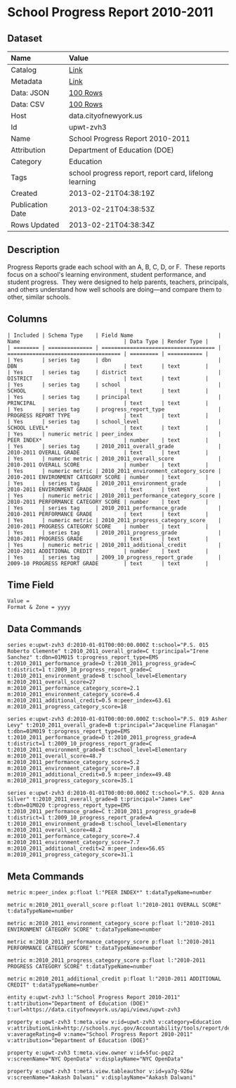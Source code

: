 # School Progress Report 2010-2011

## Dataset

| Name | Value |
| :--- | :---- |
| Catalog | [Link](https://catalog.data.gov/dataset/school-progress-report-2010-2011-72582) |
| Metadata | [Link](https://data.cityofnewyork.us/api/views/upwt-zvh3) |
| Data: JSON | [100 Rows](https://data.cityofnewyork.us/api/views/upwt-zvh3/rows.json?max_rows=100) |
| Data: CSV | [100 Rows](https://data.cityofnewyork.us/api/views/upwt-zvh3/rows.csv?max_rows=100) |
| Host | data.cityofnewyork.us |
| Id | upwt-zvh3 |
| Name | School Progress Report 2010-2011 |
| Attribution | Department of Education (DOE) |
| Category | Education |
| Tags | school progress report, report card, lifelong learning |
| Created | 2013-02-21T04:38:19Z |
| Publication Date | 2013-02-21T04:38:53Z |
| Rows Updated | 2013-02-21T04:38:34Z |

## Description

Progress Reports grade each school with an A, B, C, D, or F.  These reports focus on a school's learning environment, student performance, and student progress.  They were designed to help parents, teachers, principals, and others understand how well schools are doing—and compare them to other, similar schools.

## Columns

```ls
| Included | Schema Type    | Field Name                           | Name                                 | Data Type | Render Type |
| ======== | ============== | ==================================== | ==================================== | ========= | =========== |
| Yes      | series tag     | dbn                                  | DBN                                  | text      | text        |
| Yes      | series tag     | district                             | DISTRICT                             | text      | text        |
| Yes      | series tag     | school                               | SCHOOL                               | text      | text        |
| Yes      | series tag     | principal                            | PRINCIPAL                            | text      | text        |
| Yes      | series tag     | progress_report_type                 | PROGRESS REPORT TYPE                 | text      | text        |
| Yes      | series tag     | school_level                         | SCHOOL LEVEL*                        | text      | text        |
| Yes      | numeric metric | peer_index                           | PEER INDEX*                          | number    | text        |
| Yes      | series tag     | 2010_2011_overall_grade              | 2010-2011 OVERALL GRADE              | text      | text        |
| Yes      | numeric metric | 2010_2011_overall_score              | 2010-2011 OVERALL SCORE              | number    | text        |
| Yes      | numeric metric | 2010_2011_environment_category_score | 2010-2011 ENVIRONMENT CATEGORY SCORE | number    | text        |
| Yes      | series tag     | 2010_2011_environment_grade          | 2010-2011 ENVIRONMENT GRADE          | text      | text        |
| Yes      | numeric metric | 2010_2011_performance_category_score | 2010-2011 PERFORMANCE CATEGORY SCORE | number    | text        |
| Yes      | series tag     | 2010_2011_performance_grade          | 2010-2011 PERFORMANCE GRADE          | text      | text        |
| Yes      | numeric metric | 2010_2011_progress_category_score    | 2010-2011 PROGRESS CATEGORY SCORE    | number    | text        |
| Yes      | series tag     | 2010_2011_progress_grade             | 2010-2011 PROGRESS GRADE             | text      | text        |
| Yes      | numeric metric | 2010_2011_additional_credit          | 2010-2011 ADDITIONAL CREDIT          | number    | text        |
| Yes      | series tag     | 2009_10_progress_report_grade        | 2009-10 PROGRESS REPORT GRADE        | text      | text        |
```

## Time Field

```ls
Value = 
Format & Zone = yyyy
```

## Data Commands

```ls
series e:upwt-zvh3 d:2010-01-01T00:00:00.000Z t:school="P.S. 015 Roberto Clemente" t:2010_2011_overall_grade=C t:principal="Irene Sanchez" t:dbn=01M015 t:progress_report_type=EMS t:2010_2011_performance_grade=D t:2010_2011_progress_grade=C t:district=1 t:2009_10_progress_report_grade=C t:2010_2011_environment_grade=B t:school_level=Elementary m:2010_2011_overall_score=27 m:2010_2011_performance_category_score=2.1 m:2010_2011_environment_category_score=6.4 m:2010_2011_additional_credit=0.5 m:peer_index=63.61 m:2010_2011_progress_category_score=18

series e:upwt-zvh3 d:2010-01-01T00:00:00.000Z t:school="P.S. 019 Asher Levy" t:2010_2011_overall_grade=B t:principal="Jacqueline Flanagan" t:dbn=01M019 t:progress_report_type=EMS t:2010_2011_performance_grade=D t:2010_2011_progress_grade=A t:district=1 t:2009_10_progress_report_grade=C t:2010_2011_environment_grade=B t:school_level=Elementary m:2010_2011_overall_score=48.7 m:2010_2011_performance_category_score=5.2 m:2010_2011_environment_category_score=7.8 m:2010_2011_additional_credit=0.5 m:peer_index=49.48 m:2010_2011_progress_category_score=35.1

series e:upwt-zvh3 d:2010-01-01T00:00:00.000Z t:school="P.S. 020 Anna Silver" t:2010_2011_overall_grade=B t:principal="James Lee" t:dbn=01M020 t:progress_report_type=EMS t:2010_2011_performance_grade=C t:2010_2011_progress_grade=B t:district=1 t:2009_10_progress_report_grade=A t:2010_2011_environment_grade=B t:school_level=Elementary m:2010_2011_overall_score=48.2 m:2010_2011_performance_category_score=7.4 m:2010_2011_environment_category_score=7.7 m:2010_2011_additional_credit=2 m:peer_index=56.65 m:2010_2011_progress_category_score=31.1
```

## Meta Commands

```ls
metric m:peer_index p:float l:"PEER INDEX*" t:dataTypeName=number

metric m:2010_2011_overall_score p:float l:"2010-2011 OVERALL SCORE" t:dataTypeName=number

metric m:2010_2011_environment_category_score p:float l:"2010-2011 ENVIRONMENT CATEGORY SCORE" t:dataTypeName=number

metric m:2010_2011_performance_category_score p:float l:"2010-2011 PERFORMANCE CATEGORY SCORE" t:dataTypeName=number

metric m:2010_2011_progress_category_score p:float l:"2010-2011 PROGRESS CATEGORY SCORE" t:dataTypeName=number

metric m:2010_2011_additional_credit p:float l:"2010-2011 ADDITIONAL CREDIT" t:dataTypeName=number

entity e:upwt-zvh3 l:"School Progress Report 2010-2011" t:attribution="Department of Education (DOE)" t:url=https://data.cityofnewyork.us/api/views/upwt-zvh3

property e:upwt-zvh3 t:meta.view v:id=upwt-zvh3 v:category=Education v:attributionLink=http://schools.nyc.gov/Accountability/tools/report/default.htm v:averageRating=0 v:name="School Progress Report 2010-2011" v:attribution="Department of Education (DOE)"

property e:upwt-zvh3 t:meta.view.owner v:id=5fuc-pqz2 v:screenName="NYC OpenData" v:displayName="NYC OpenData"

property e:upwt-zvh3 t:meta.view.tableauthor v:id=ya7g-926w v:screenName="Aakash Dalwani" v:displayName="Aakash Dalwani"
```
